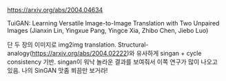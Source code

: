 https://arxiv.org/abs/2004.04634

TuiGAN: Learning Versatile Image-to-Image Translation with Two Unpaired Images (Jianxin Lin, Yingxue Pang, Yingce Xia, Zhibo Chen, Jiebo Luo)

단 두 장의 이미지로 img2img translation. Structural-analogy(https://arxiv.org/abs/2004.02222)와 유사하게 singan + cycle consistency 기반. singan이 워낙 놀라운 결과를 보여줘서 이쪽 연구가 많이 나오고 있음. 나의 SinGAN 맛좀 쬐끔만 보거라!